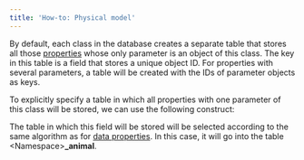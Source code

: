 ```yaml
---
title: 'How-to: Physical model'
---
```


By default, each class in the database creates a separate table that stores all those [properties](Properties.md) whose only parameter is an object of this class. The key in this table is a field that stores a unique object ID. For properties with several parameters, a table will be created with the IDs of parameter objects as keys.

To explicitly specify a table in which all properties with one parameter of this class will be stored, we can use the following construct:



The table in which this field will be stored will be selected according to the same algorithm as for [data properties](Data_properties_DATA_.md). In this case, it will go into the table <Namespace\>**\_animal**.
